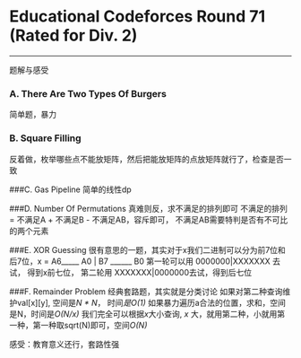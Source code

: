 # Educational Codeforces Round 71 (Rated for Div. 2)

------

题解与感受

### A. There Are Two Types Of Burgers
简单题，暴力

### B. Square Filling
反着做，枚举哪些点不能放矩阵，然后把能放矩阵的点放矩阵就行了，检查是否一致

###C. Gas Pipeline
简单的线性dp

###D. Number Of Permutations
真难则反，求不满足的排列即可
不满足的排列 = 不满足A + 不满足B - 不满足AB，容斥即可， 不满足AB需要特判是否有不可比的两个元素

###E. XOR Guessing
很有意思的一题，其实对于x我们二进制可以分为前7位和后7位，x = A6_____ A0 | B7 ______ B0
第一轮可以用 0000000|XXXXXXX 去试， 得到x前七位， 第二轮用 XXXXXXX|0000000去试，得到后七位

###F. Remainder Problem
经典套路题，其实就是分类讨论
如果对第二种查询维护val[x][y], 空间是*N * N*， 时间*是O(1)*
如果暴力遍历a合法的位置，求和，空间是N，时间是*O(N/x)*
我们完全可以根据*x*大小查询, *x* 大，就用第二种，小就用第一种，第一种取sqrt(N)即可，空间*O(N)*

感受：教育意义还行，套路性强
